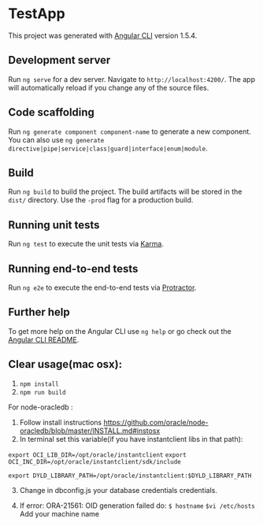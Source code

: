 # TestApp

This project was generated with [Angular CLI](https://github.com/angular/angular-cli) version 1.5.4.

## Development server

Run `ng serve` for a dev server. Navigate to `http://localhost:4200/`. The app will automatically reload if you change any of the source files.

## Code scaffolding

Run `ng generate component component-name` to generate a new component. You can also use `ng generate directive|pipe|service|class|guard|interface|enum|module`.

## Build

Run `ng build` to build the project. The build artifacts will be stored in the `dist/` directory. Use the `-prod` flag for a production build.

## Running unit tests

Run `ng test` to execute the unit tests via [Karma](https://karma-runner.github.io).

## Running end-to-end tests

Run `ng e2e` to execute the end-to-end tests via [Protractor](http://www.protractortest.org/).

## Further help

To get more help on the Angular CLI use `ng help` or go check out the [Angular CLI README](https://github.com/angular/angular-cli/blob/master/README.md).

## Clear usage(mac osx):

1. `npm install`
2. `npm run build`

For node-oracledb : 

1. Follow install instructions https://github.com/oracle/node-oracledb/blob/master/INSTALL.md#instosx
2. In terminal set this variable(if you have instantclient libs in that path):

`export OCI_LIB_DIR=/opt/oracle/instantclient`
`export OCI_INC_DIR=/opt/oracle/instantclient/sdk/include`

`export DYLD_LIBRARY_PATH=/opt/oracle/instantclient:$DYLD_LIBRARY_PATH`

3. Change in dbconfig.js your database credentials credentials.

4. If error: ORA-21561: OID generation failed do:
`$ hostname`
`$vi /etc/hosts`
Add your machine name